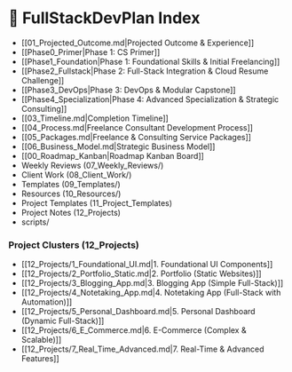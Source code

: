# 📂 FullStackDevPlan Index

- [[01_Projected_Outcome.md|Projected Outcome & Experience]]
- [[Phase0_Primer|Phase 1: CS Primer]]
- [[Phase1_Foundation|Phase 1: Foundational Skills & Initial Freelancing]]
- [[Phase2_Fullstack|Phase 2: Full-Stack Integration & Cloud Resume Challenge]]
- [[Phase3_DevOps|Phase 3: DevOps & Modular Capstone]]
- [[Phase4_Specialization|Phase 4: Advanced Specialization & Strategic Consulting]]
- [[03_Timeline.md|Completion Timeline]]
- [[04_Process.md|Freelance Consultant Development Process]]
- [[05_Packages.md|Freelance & Consulting Service Packages]]
- [[06_Business_Model.md|Strategic Business Model]]
- [[00_Roadmap_Kanban|Roadmap Kanban Board]]
- Weekly Reviews (07_Weekly_Reviews/)
- Client Work (08_Client_Work/)
- Templates (09_Templates/)
- Resources (10_Resources/)
- Project Templates (11_Project_Templates)
- Project Notes (12_Projects)
- scripts/

### Project Clusters (12_Projects)
- [[12_Projects/1_Foundational_UI.md|1. Foundational UI Components]]
- [[12_Projects/2_Portfolio_Static.md|2. Portfolio (Static Websites)]]
- [[12_Projects/3_Blogging_App.md|3. Blogging App (Simple Full-Stack)]]
- [[12_Projects/4_Notetaking_App.md|4. Notetaking App (Full-Stack with Automation)]]
- [[12_Projects/5_Personal_Dashboard.md|5. Personal Dashboard (Dynamic Full-Stack)]]
- [[12_Projects/6_E_Commerce.md|6. E-Commerce (Complex & Scalable)]]
- [[12_Projects/7_Real_Time_Advanced.md|7. Real-Time & Advanced Features]]